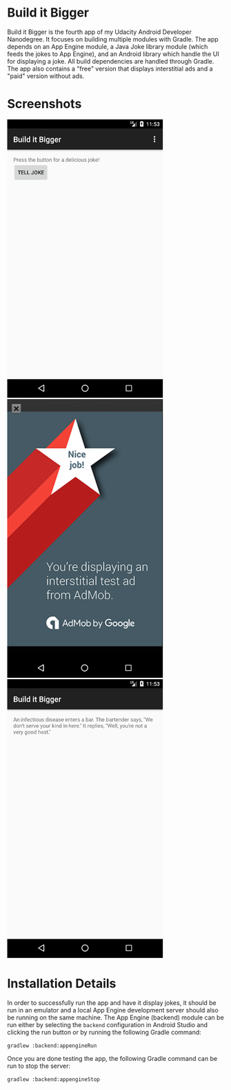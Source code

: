 # Build it Bigger

Build it Bigger is the fourth app of my Udacity Android Developer Nanodegree. It focuses on building multiple modules with Gradle. The app depends on an App Engine module, a Java Joke library module (which feeds the jokes to App Engine), and an Android library which handle the UI for displaying a joke. All build dependencies are handled through Gradle. The app also contains a "free" version that displays interstitial ads and a "paid" version without ads.

# Screenshots

![Build it Bigger - Main](readme-images/build_it_bigger_main.png)
![Build it Bigger - Ad](readme-images/build_it_bigger_ad.png)
![Build it Bigger - Joke](readme-images/build_it_bigger_joke.png)


# Installation Details

In order to successfully run the app and have it display jokes, it should be run in an emulator and a local App Engine development server should also be running on the same machine. The App Engine (backend) module can be run either by selecting the ```backend``` configuration in Android Studio and clicking the run button or by running the following Gradle command:

```
gradlew :backend:appengineRun
```

Once you are done testing the app, the following Gradle command can be run to stop the server:

```
gradlew :backend:appengineStop
```
